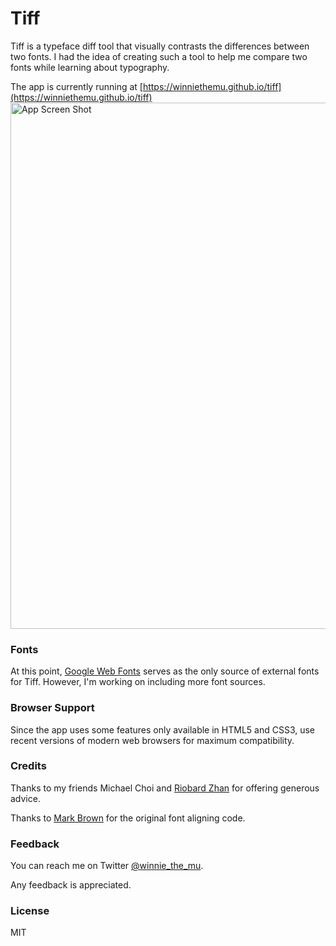# Tiff

Tiff is a typeface diff tool that visually contrasts the differences between two
fonts. I had the idea of creating such a tool to help me compare two fonts while
learning about typography.

The app is currently running at [https://winniethemu.github.io/tiff](https://winniethemu.github.io/tiff)
<img width="842" alt="App Screen Shot" src="https://user-images.githubusercontent.com/728719/168442911-f0ea81ec-7ba5-4e31-b8e4-67a7e3d8e3c7.png">

### Fonts

At this point, [Google Web Fonts](http://www.google.com/fonts) serves as the only
source of external fonts for Tiff. However, I'm working on including more font
sources.

### Browser Support

Since the app uses some features only available in HTML5 and CSS3, use recent versions of
modern web browsers for maximum compatibility.

### Credits

Thanks to my friends Michael Choi and [Riobard Zhan](http://riobard.com/) for offering generous advice.

Thanks to [Mark Brown](https://twitter.com/markbrown4) for the original font aligning code.

### Feedback

You can reach me on Twitter [@winnie_the_mu](https://twitter.com/winnie_the_mu).

Any feedback is appreciated.

### License

MIT
